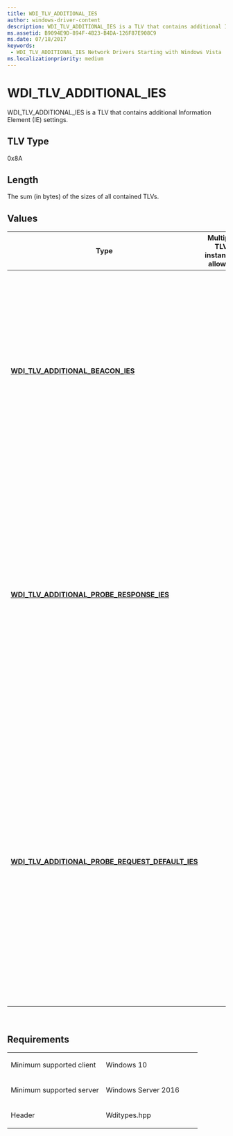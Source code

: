 ```yaml
---
title: WDI_TLV_ADDITIONAL_IES
author: windows-driver-content
description: WDI_TLV_ADDITIONAL_IES is a TLV that contains additional Information Element (IE) settings.
ms.assetid: B9094E9D-894F-4B23-B4DA-126F87E908C9
ms.date: 07/18/2017
keywords:
 - WDI_TLV_ADDITIONAL_IES Network Drivers Starting with Windows Vista
ms.localizationpriority: medium
---
```


# WDI\_TLV\_ADDITIONAL\_IES


WDI\_TLV\_ADDITIONAL\_IES is a TLV that contains additional Information Element (IE) settings.

## TLV Type


0x8A

## Length


The sum (in bytes) of the sizes of all contained TLVs.

## Values


| Type                                                                                                       | Multiple TLV instances allowed | Optional | Description                                                                                                                                                                                                                                                                                                          |
|------------------------------------------------------------------------------------------------------------|--------------------------------|----------|----------------------------------------------------------------------------------------------------------------------------------------------------------------------------------------------------------------------------------------------------------------------------------------------------------------------|
| [**WDI\_TLV\_ADDITIONAL\_BEACON\_IES**](wdi-tlv-additional-beacon-ies.md)                                 |                                | X        | An array of beacon IEs. The Wi-Fi Direct port must add these additional IEs to the beacon packets when it is acting as a Group Owner. This is ignored when the Wi-Fi Direct port is operating in device or client mode.                                                                                              |
| [**WDI\_TLV\_ADDITIONAL\_PROBE\_RESPONSE\_IES**](wdi-tlv-additional-probe-response-ies.md)                |                                | X        | An array of probe response IEs. The Wi-Fi Direct port must add these additional IEs to the probe response packets when it is acting as a Wi-Fi Direct device or Group Owner. This is ignored when the Wi-Fi Direct port is operating in client mode.                                                                 |
| [**WDI\_TLV\_ADDITIONAL\_PROBE\_REQUEST\_DEFAULT\_IES**](wdi-tlv-additional-probe-request-default-ies.md) |                                | X        | An array of additional probe request IEs. This offset is relative to the start of the buffer that contains this structure. The Wi-Fi Direct port must add these additional IEs to the probe request packets that it transmits. Note that a Wi-Fi Direct discover request may override the default probe request IEs. |

 

Requirements
------------

<table>
<colgroup>
<col width="50%" />
<col width="50%" />
</colgroup>
<tbody>
<tr class="odd">
<td><p>Minimum supported client</p></td>
<td><p>Windows 10</p></td>
</tr>
<tr class="even">
<td><p>Minimum supported server</p></td>
<td><p>Windows Server 2016</p></td>
</tr>
<tr class="odd">
<td><p>Header</p></td>
<td>Wditypes.hpp</td>
</tr>
</tbody>
</table>

 

 




